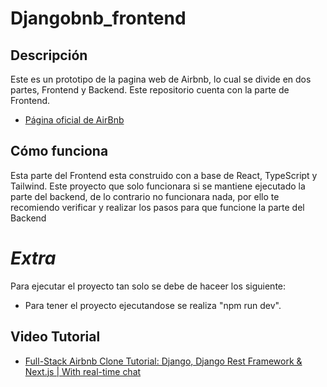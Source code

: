 # Djangobnb_frontend
## Descripción
Este es un prototipo de la pagina web de Airbnb, lo cual se divide en dos partes, Frontend y Backend. Este repositorio cuenta con la parte de Frontend.
- [Página oficial de AirBnb](https://www.airbnb.mx/)

## Cómo funciona
Esta parte del Frontend esta construido con a base de React, TypeScript y Tailwind. Este proyecto que solo funcionara si se mantiene ejecutado la parte del backend, de lo contrario no
funcionara nada, por ello te recomiendo verificar y realizar los pasos para que funcione la parte del Backend

# *Extra*
Para ejecutar el proyecto tan solo se debe de haceer los siguiente:
   - Para tener el proyecto ejecutandose se realiza "npm run dev".

## Video Tutorial

- [Full-Stack Airbnb Clone Tutorial: Django, Django Rest Framework & Next.js | With real-time chat](https://youtu.be/psB9vBxPqvE?si=5hnAWbRLT11kF3i8)
